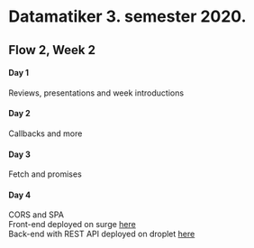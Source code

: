 # Datamatiker 3. semester 2020.  
  
## Flow 2, Week 2  
  
#### Day 1  
Reviews, presentations and week introductions  
  
#### Day 2
Callbacks and more  
  
#### Day 3  
Fetch and promises  
  
#### Day 4  
CORS and SPA  
Front-end deployed on surge [here](https://mick_dat3sem_flow2_week2_day4.surge.sh/)  
Back-end with REST API deployed on droplet [here](https://micklarsen.com/Backend-1.0.1/)

